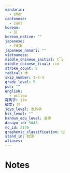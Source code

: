 ```yaml
---
mandarin:
  - zhěn
cantonese:
  - zam2
korean:
  - 침
korean_native: ""
japanese:
  - CHIN
japanese_nanori: ""
vietnamese:
middle_chinese_initial: t͡ɕ
middle_chinese_final: iɪm
stroke_count: 8
radical: 木
skip_number: 1-4-4
grade_level: 5
pos: ""
english:
  - pillow
羅馬字: jim
韓文: 짐
joyo_level: 表外字
hsk_level: ""
hanmun_edu_level: 高等
danayo_id: 5043
mc_id: 2176
graphemic_classification: 冘
stand_in: 枕頭
aliases:
---
```


# Notes
